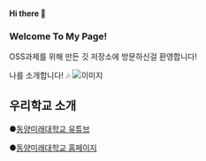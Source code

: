 #### Hi there 👋

### Welcome To My Page!
OSS과제를 위해 만든 깃 저장소에 방문하신걸 환영합니다!

나를 소개합니다!
🎶
![이미지](javascript:;)


## 우리학교 소개

●[동양미래대학교 유튜브](https://www.youtube.com/@user-gf9ks9zw3j)

●[동양미래대학교 홈페이지](https://www.dongyang.ac.kr/dongyang/index.do)

